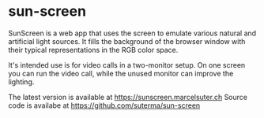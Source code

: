 # sun-screen

SunScreen is a web app that uses the screen to emulate
various natural and artificial light sources. It fills the
background of the browser window with their typical
representations in the RGB color space.

It's intended use is for video calls in a two-monitor setup.
On one screen you can run the video call, while the unused
monitor can improve the lighting.

The latest version is available at https://sunscreen.marcelsuter.ch
Source code is availabe at https://github.com/suterma/sun-screen
